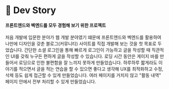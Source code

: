 📖 Dev Story
=============
#### 프론트엔드와 벡엔드를 모두 경험해 보기 위한 프로젝트
처음 개발에 입문한 분야가 웹 개발 분야였기 떄문에 프론트엔드와 벡엔드를 활용하여 나만에 디자인을 갖춘 블로그(커뮤니티) 사이트를 직접 개발해 보는 것을 첫 목표로 두었습니다.
간단한 소셜 로그인을 통해 빠르게 로그인이 가능하고 글을 작성할 때 직관적인 UI를 갖춰 누구든 편하게 글을 작성할 수 있습니다. 로딩 시간 동안은 게이지 바를 만들어서 로딩으로 인한 불편함을 잘 느끼지 못하게 만들었습니다.
하루하루 짧게라도 이야기를 적으면서 글을 적는 연습을 할 수 있으면 좋다고 생각해 UX를 최적화하고 수정, 삭제 등도 쉽게 접근할 수 있게 만들었습니다. 여러 페이지를 거치지 않고 "활동 내역" 페이지 안에서 전부 처리할 수 있게 만들었습니다.
